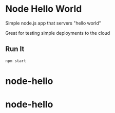 # Node Hello World

Simple node.js app that servers "hello world"

Great for testing simple deployments to the cloud

## Run It

`npm start`
# node-hello
# node-hello
